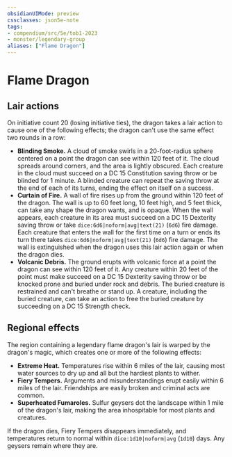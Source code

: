 ```yaml
---
obsidianUIMode: preview
cssclasses: json5e-note
tags:
- compendium/src/5e/tob1-2023
- monster/legendary-group
aliases: ["Flame Dragon"]
---
```

# Flame Dragon

## Lair actions


On initiative count 20 (losing initiative ties), the dragon takes a lair action to cause one of the following effects; the dragon can't use the same effect two rounds in a row:

- **Blinding Smoke.** A cloud of smoke swirls in a 20-foot-radius sphere centered on a point the dragon can see within 120 feet of it. The cloud spreads around corners, and the area is lightly obscured. Each creature in the cloud must succeed on a DC 15 Constitution saving throw or be blinded for 1 minute. A blinded creature can repeat the saving throw at the end of each of its turns, ending the effect on itself on a success.  
- **Curtain of Fire.** A wall of fire rises up from the ground within 120 feet of the dragon. The wall is up to 60 feet long, 10 feet high, and 5 feet thick, can take any shape the dragon wants, and is opaque. When the wall appears, each creature in its area must succeed on a DC 15 Dexterity saving throw or take `dice:6d6|noform|avg|text(21)` (`6d6`) fire damage. Each creature that enters the wall for the first time on a turn or ends its turn there takes `dice:6d6|noform|avg|text(21)` (`6d6`) fire damage. The wall is extinguished when the dragon uses this lair action again or when the dragon dies.  
- **Volcanic Debris.** The ground erupts with volcanic force at a point the dragon can see within 120 feet of it. Any creature within 20 feet of the point must make succeed on a DC 15 Dexterity saving throw or be knocked prone and buried under rock and debris. The buried creature is restrained and can't breathe or stand up. A creature, including the buried creature, can take an action to free the buried creature by succeeding on a DC 15 Strength check.  

## Regional effects


The region containing a legendary flame dragon's lair is warped by the dragon's magic, which creates one or more of the following effects:

- **Extreme Heat.** Temperatures rise within 6 miles of the lair, causing most water sources to dry up and all but the hardiest plants to wither.  
- **Fiery Tempers.** Arguments and misunderstandings erupt easily within 6 miles of the lair. Friendships are easily broken and criminal acts are common.  
- **Superheated Fumaroles.** Sulfur geysers dot the landscape within 1 mile of the dragon's lair, making the area inhospitable for most plants and creatures.  

If the dragon dies, Fiery Tempers disappears immediately, and temperatures return to normal within `dice:1d10|noform|avg` (`1d10`) days. Any geysers remain where they are.